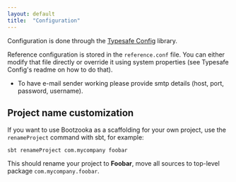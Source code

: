 ```yaml
---
layout: default
title:  "Configuration"
---
```


Configuration is done through the [Typesafe Config](https://github.com/typesafehub/scalalogging) library.

Reference configuration is stored in the `reference.conf` file. You can either modify that file directly or override it using system properties (see Typesafe Config's readme on how to do that).

* To have e-mail sender working please provide smtp details (host, port, password, username).

## Project name customization

If you want to use Bootzooka as a scaffolding for your own project, use the `renameProject` command with sbt, for example:  

````
sbt renameProject com.mycompany foobar
````  

This should rename your project to **Foobar**, move all sources to top-level package `com.mycompany.foobar`.

